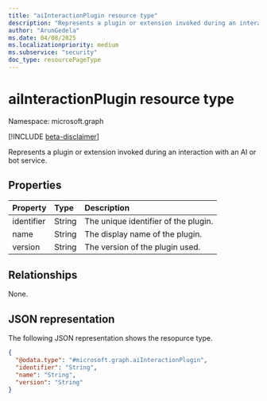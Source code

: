 ```yaml
---
title: "aiInteractionPlugin resource type"
description: "Represents a plugin or extension invoked during an interaction with an AI or bot service."
author: "ArunGedela"
ms.date: 04/08/2025
ms.localizationpriority: medium
ms.subservice: "security"
doc_type: resourcePageType
---
```


# aiInteractionPlugin resource type

Namespace: microsoft.graph

[!INCLUDE [beta-disclaimer](../../includes/beta-disclaimer.md)]

Represents a plugin or extension invoked during an interaction with an AI or bot service.

## Properties

| Property   | Type   | Description                       |
| :--------- | :----- | :-------------------------------- |
| identifier | String | The unique identifier of the plugin. |
| name       | String | The display name of the plugin.   |
| version    | String | The version of the plugin used.   |

## Relationships

None.

## JSON representation

The following JSON representation shows the resopurce type.
<!-- {
  "blockType": "resource",
  "@odata.type": "microsoft.graph.aiInteractionPlugin",
  "openType": false
}-->
``` json
{
  "@odata.type": "#microsoft.graph.aiInteractionPlugin",
  "identifier": "String",
  "name": "String",
  "version": "String"
}
```
